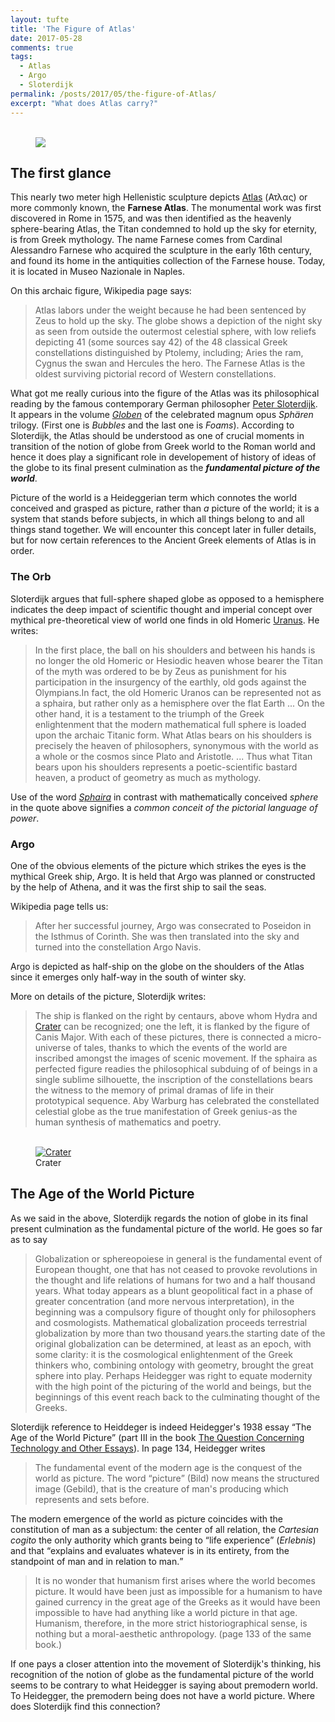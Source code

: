 ```yaml
---
layout: tufte
title: 'The Figure of Atlas'
date: 2017-05-28
comments: true
tags:
  - Atlas
  - Argo
  - Sloterdijk
permalink: /posts/2017/05/the-figure-of-Atlas/  
excerpt: "What does Atlas carry?"
---
```

<!--
<div class="thumbnail">	
  <img src="{{ site.baseurl }}/images/atlas.jpg" alt="Atlas" >	
</div>
-->

<!--
{% include image.html url="/images/atlas.jpg" description="Atlas" %}
-->

<figure>  
<br/><img src='/images/atlas.jpg'>
<FIGCAPTION></FIGCAPTION>
</figure>

## The first glance 

This nearly two meter high Hellenistic sculpture depicts [Atlas][1] (Ατλας) or more commonly known, the **Farnese Atlas**. The monumental work was first discovered in Rome in 1575, and was then identified as the heavenly sphere-bearing Atlas, the Titan condemned to hold up the sky for eternity, is from Greek mythology. The name Farnese comes from Cardinal Alessandro Farnese who acquired the sculpture in the early 16th century, and found its home in the antiquities collection of the Farnese house. Today, it is located in Museo Nazionale in Naples.    


On this archaic figure, Wikipedia page says: 

>Atlas labors under the weight because he had been sentenced by Zeus to hold up the sky. The globe shows a depiction of the night sky as seen from outside the outermost celestial sphere, with low reliefs depicting 41 (some sources say 42) of the 48 classical Greek constellations distinguished by Ptolemy, including; Aries the ram, Cygnus the swan and Hercules the hero. The Farnese Atlas is the oldest surviving pictorial record of Western constellations.

What got me really curious into the figure of the Atlas was its philosophical reading by the famous contemporary German philosopher [Peter Sloterdijk][2]. It appears in the volume [_Globen_][3] of the celebrated magnum opus _Sphären_ trilogy. (First one is _Bubbles_ and the last one is _Foams_). According to Sloterdijk, the Atlas should be understood as one of crucial moments in transition of the notion of globe from Greek world to the Roman world and hence it does play a significant role in developement of history of ideas of the globe to its final present culmination as the _**fundamental picture of the world**_. 

Picture of the world is a Heideggerian term which connotes the world conceived and grasped as picture, rather than _a_ picture of the world; it is a system that stands before subjects, in which all things belong to and all things stand together. We will encounter this concept later in fuller details, but for now certain references to the Ancient Greek elements of Atlas is in order. 


### The Orb

Sloterdijk argues that full-sphere shaped globe as opposed to a hemisphere indicates the deep impact of scientific thought and imperial concept over mythical pre-theoretical view of world one finds in old Homeric [Uranus][7]. He writes: 

> In the first place, the ball on his shoulders and between his hands is no longer the old Homeric or Hesiodic heaven whose bearer the Titan of the myth was ordered to be by Zeus as punishment for his participation in the insurgency of the earthly, old gods against the Olympians.In fact, the old Homeric Uranos can be represented not as a sphaira, but rather only as a hemisphere over the flat Earth ... On the other hand, it is a testament to the triumph of the Greek enlightenment that the modern mathematical full sphere is loaded upon the archaic Titanic form. What Atlas bears on his shoulders is precisely the heaven of philosophers, synonymous with the world as a whole or the cosmos since Plato and Aristotle. ... Thus what Titan bears upon his shoulders represents a poetic-scientific bastard heaven, a product of geometry as much as mythology.     

Use of the word [_Sphaira_][8] in contrast with mathematically conceived _sphere_ in the quote above signifies a _common conceit of the pictorial language of power_.   


### Argo

One of the obvious elements of the picture which strikes the eyes is the mythical Greek ship, Argo. It is held that Argo was planned or constructed by the help of Athena, and it was the first ship to sail the seas. 

Wikipedia page tells us:

>After her successful journey, Argo was consecrated to Poseidon in the Isthmus of Corinth. She was then translated into the sky and turned into the constellation Argo Navis.

Argo is depicted as half-ship on the globe on the shoulders of the Atlas since it emerges only half-way in the south of winter sky. 


More on details of the picture, Sloterdijk writes: 

> The ship is flanked on the right by centaurs, above whom Hydra and [Crater][6] can be recognized; one the left, it is flanked by the figure of Canis Major. With each of these pictures, there is connected a micro-universe of tales, thanks to which the events of the world are inscribed amongst the images of scenic movement. If the sphaira as perfected figure readies the philosophical subduing of of beings in a single sublime silhouette, the inscription of the constellations bears the witness to the memory of primal dramas of life in their prototypical sequence. Aby Warburg has celebrated the constellated celestial globe as the true manifestation of Greek genius-as the human synthesis of mathematics and poetry. 

<figure>
<a href="https://wiki2.org/en/Crater_(constellation)">  
<br/><img src='/images/Hydra-Crater.jpg' alt="Crater">
</a> 
<FIGCAPTION>Crater</FIGCAPTION>
</figure>

<!--
<div class="thumbnail">
  <img src="{{ site.baseurl }}/images/Hydra-Crater.jpg" alt="Crater" >	
</div>
-->


## The Age of the World Picture

As we said in the above, Sloterdijk regards the notion of globe in its final present culmination as the fundamental picture of the world. He goes so far as to say

> Globalization or sphereopoiese in general is the fundamental event of European
thought, one that has not ceased to provoke revolutions in the thought and life
relations of humans for two and a half thousand years. What today appears as a blunt
geopolitical fact in a phase of greater concentration (and more nervous interpretation),
in the beginning was a compulsory figure of thought only for philosophers and
cosmologists. Mathematical globalization proceeds terrestrial globalization by more
than two thousand years.the starting date of the original globalization can be determined, at least
as an epoch, with some clarity: it is the cosmological enlightenment of the Greek
thinkers who, combining ontology with geometry, brought the great sphere into play.
Perhaps Heidegger was right to equate modernity with the high point of the picturing
of the world and beings, but the beginnings of this event reach back to the culminating
thought of the Greeks.

Sloterdijk reference to Heiddeger is indeed Heidegger's 1938 essay <q>The Age of the World Picture</q> (part III in the book [The Question Concerning Technology and Other Essays][5]). In page 134, Heidegger writes 
> The fundamental event of the modern age is the conquest of the world as picture. The word <q>picture</q> (Bild) now means the structured image (Gebild), that is the creature of man's producing which represents and sets before.

The modern emergence of the world as picture coincides with the constitution of man as a subjectum: the center of all relation, the _Cartesian cogito_ the only authority which grants being to <q>life experience</q> (_Erlebnis_) and that <q>explains and evaluates whatever is in its entirety, from the standpoint of man and in relation to man.</q> 

>It is no wonder that humanism first arises where the world becomes picture. It would have been just as impossible for a humanism
to have gained currency in the great age of the Greeks as it would have been impossible to have had anything like a world
picture in that age. Humanism, therefore, in the more strict historiographical sense, is nothing but a moral-aesthetic anthropology. (page 133 of the same book.)


If one pays a closer attention into the movement of Sloterdijk's thinking, his recognition of the notion of globe as the fundamental picture of the world seems to be contrary to what Heidegger is saying about premodern world. To Heidegger, the premodern being does not have a world picture. Where does Sloterdijk find this connection? 



[1]: https://wiki2.org/en/Atlas_(mythology)
[2]: https://mitpress.mit.edu/authors/peter-sloterdijk
[3]: https://mitpress.mit.edu/books/globes
[4]: http://culturalpolitics.dukejournals.org/content/3/3/393.short
[5]: http://ssbothwell.com/documents/ebooksclub.org__The_Question_Concerning_Technology_and_Other_Essays.pdf
[6]: https://wiki2.org/en/Crater_(constellation)
[7]: https://wiki2.org/en/Uranus_(mythology)
[8]: http://www.oxfordreference.com/view/10.1093/acref/9780195046526.001.0001/acref-9780195046526-e-5080
